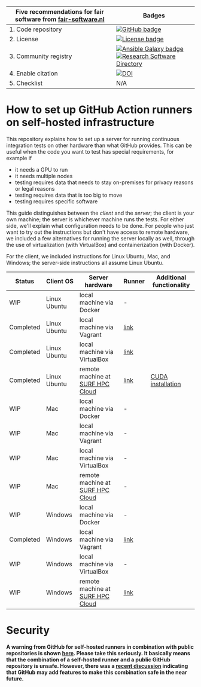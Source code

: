 | Five recommendations for fair software from [fair-software.nl](https://fair-software.nl) | Badges |
| --- | --- |
| 1. Code repository | [![GitHub badge](https://img.shields.io/badge/github-repo-000.svg?logo=github&labelColor=gray&color=blue)](https://github.com/ci-for-science/self-hosted-runners/) |
| 2. License | [![License badge](https://img.shields.io/github/license/ci-for-science/self-hosted-runners)](https://github.com/ci-for-science/self-hosted-runners/) |
| 3. Community registry | [![Ansible Galaxy badge](https://img.shields.io/badge/galaxy-fixme.fixme-660198.svg)](https://galaxy.ansible.com/fixme/fixme) [![Research Software Directory](https://img.shields.io/badge/rsd-self--hosted--runners-00a3e3.svg)](https://www.research-software.nl/software/self-hosted-runners) |
| 4. Enable citation | [![DOI](https://zenodo.org/badge/DOI/10.5281/zenodo.3904265.svg)](https://doi.org/10.5281/zenodo.3904265) |
| 5. Checklist | N/A |

# How to set up GitHub Action runners on self-hosted infrastructure

This repository explains how to set up a server for running continuous integration tests on other hardware than what
GitHub provides. This can be useful when the code you want to test has special requirements, for example if

- it needs a GPU to run
- it needs multiple nodes
- testing requires data that needs to stay on-premises for privacy reasons or legal reasons
- testing requires data that is too big to move
- testing requires specific software

This guide distinguishes between the _client_ and the _server_; the client is your own machine; the server is whichever
machine runs the tests. For either side, we'll explain what configuration needs to be done. For people who just want to
try out the instructions but don't have access to remote hardware, we included a few alternatives for running the server
locally as well, through the use of virtualization (with VirtualBox) and containerization (with Docker).

For the client, we included instructions for Linux Ubuntu, Mac, and Windows; the server-side instructions all assume
Linux Ubuntu.

| Status | Client OS | Server hardware | Runner | Additional functionality |
| --- | --- | --- | --- | --- |
| WIP | Linux Ubuntu | local machine via Docker           | -         |  |
| Completed | Linux Ubuntu | local machine via Vagrant          | [link](/ubuntu-vagrant/runner/README.md)         |  |
| Completed | Linux Ubuntu | local machine via VirtualBox       | [link](/ubuntu-virtualbox/runner/README.md)      |  |
| Completed | Linux Ubuntu | remote machine at [SURF HPC Cloud] | [link](/ubuntu-surf-hpc-cloud/runner/README.md)  | [CUDA installation](/ubuntu-surf-hpc-cloud/with-cuda/README.md) |
| WIP | Mac          | local machine via Docker           | -                                                |  |
| WIP | Mac          | local machine via Vagrant          | -                                                |  |
| WIP | Mac          | local machine via VirtualBox       | -                                                |  |
| WIP | Mac          | remote machine at [SURF HPC Cloud] | -                                                |  |
| WIP | Windows      | local machine via Docker           | -                                                |  |
| Completed | Windows      | local machine via Vagrant          | [link](windows-vagrant/runner/README.md)         |  |
| WIP | Windows      | local machine via VirtualBox       | -                                                |  |
| WIP | Windows      | remote machine at [SURF HPC Cloud] | [link](/windows-surf-hpc-cloud/runner/README.md) |  |

# Security

**A warning from GitHub for self-hosted runners in combination with public repositories is shown [here](https://help.github.com/en/actions/hosting-your-own-runners/about-self-hosted-runners#self-hosted-runner-security-with-public-repositories). Please take this seriously. It basically means that the combination of a self-hosted runner and a public GitHub repository is unsafe. However, there was a [recent discussion](https://github.com/actions/runner/issues/494) indicating that GitHub may add features to make this combination safe in the near future.**

[SURF HPC Cloud]: https://userinfo.surfsara.nl/systems/hpc-cloud
